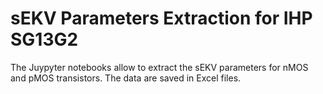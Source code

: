 # sEKV Parameters Extraction for IHP SG13G2

The Juypyter notebooks allow to extract the sEKV parameters for nMOS and pMOS transistors. The data are saved in Excel files.
